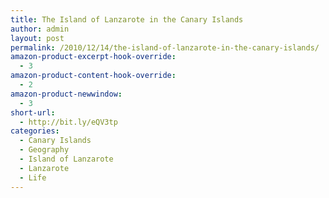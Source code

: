 ```yaml
---
title: The Island of Lanzarote in the Canary Islands
author: admin
layout: post
permalink: /2010/12/14/the-island-of-lanzarote-in-the-canary-islands/
amazon-product-excerpt-hook-override:
  - 3
amazon-product-content-hook-override:
  - 2
amazon-product-newwindow:
  - 3
short-url:
  - http://bit.ly/eQV3tp
categories:
  - Canary Islands
  - Geography
  - Island of Lanzarote
  - Lanzarote
  - Life
---
```


